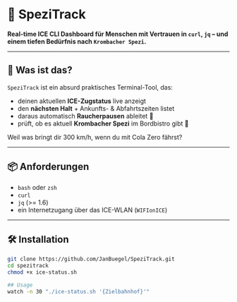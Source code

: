 # 🧊 SpeziTrack

**Real-time ICE CLI Dashboard für Menschen mit Vertrauen in `curl`, `jq` – und einem tiefen Bedürfnis nach `Krombacher Spezi`.**

---

## 🚄 Was ist das?

`SpeziTrack` ist ein absurd praktisches Terminal-Tool, das:

- deinen aktuellen **ICE-Zugstatus** live anzeigt  
- den **nächsten Halt** + Ankunfts- & Abfahrtszeiten listet  
- daraus automatisch **Raucherpausen** ableitet 🚬  
- prüft, ob es aktuell **Krombacher Spezi** im Bordbistro gibt 🥤

Weil was bringt dir 300 km/h, wenn du mit Cola Zero fährst?

---

## 📦 Anforderungen

- `bash` oder `zsh`
- `curl`
- `jq` (>= 1.6)
- ein Internetzugang über das ICE-WLAN (`WIFIonICE`)

---

## 🛠 Installation

```bash
git clone https://github.com/JanBuegel/SpeziTrack.git
cd spezitrack
chmod +x ice-status.sh

## Usage
watch -n 30 "./ice-status.sh '{Zielbahnhof}'"
